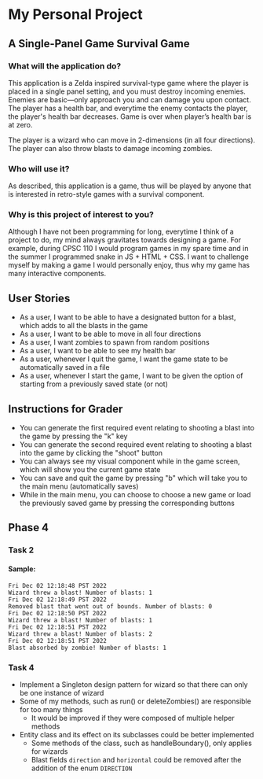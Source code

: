 # My Personal Project

## A Single-Panel Game Survival Game

### What will the application do?
This application is a Zelda inspired survival-type game where the player is placed in a single panel setting, 
and you must destroy incoming enemies. Enemies are basic—only approach you and can damage you upon contact.
The player has a health bar, and everytime the enemy contacts the player, the player's health bar decreases.
Game is over when player’s health bar is at zero.

The player is a wizard who can move in 2-dimensions (in all four directions). The player can also throw blasts to 
damage incoming zombies.

### Who will use it?
As described, this application is a game, thus will be played by anyone that is interested in retro-style games
with a survival component.

### Why is this project of interest to you?
Although I have not been programming for long, everytime I think of a project to do, my mind always gravitates towards 
designing a game. For example, during CPSC 110 I would program games in my spare time and in the summer I programmed 
snake in JS + HTML + CSS. I want to challenge myself by making a game I would personally enjoy, thus why my game has 
many interactive components.

## User Stories

- As a user, I want to be able to have a designated button for a blast, which adds to all the blasts in the game
- As a user, I want to be able to move in all four directions
- As a user, I want zombies to spawn from random positions
- As a user, I want to be able to see my health bar
- As a user, whenever I quit the game, I want the game state to be automatically saved in a file
- As a user, whenever I start the game, I want to be given the option of starting from a previously saved state (or not)

## Instructions for Grader
- You can generate the first required event relating to shooting a blast into the game by pressing the "k" key
- You can generate the second required event relating to shooting a blast into the game by clicking the "shoot" button
- You can always see my visual component while in the game screen, which will show you the current game state
- You can save and quit the game by pressing "b" which will take you to the main menu (automatically saves)
- While in the main menu, you can choose to choose a new game or load the previously saved game by pressing the 
  corresponding buttons

## Phase 4

### Task 2

#### Sample:

    Fri Dec 02 12:18:48 PST 2022
    Wizard threw a blast! Number of blasts: 1
    Fri Dec 02 12:18:49 PST 2022
    Removed blast that went out of bounds. Number of blasts: 0
    Fri Dec 02 12:18:50 PST 2022
    Wizard threw a blast! Number of blasts: 1
    Fri Dec 02 12:18:51 PST 2022
    Wizard threw a blast! Number of blasts: 2
    Fri Dec 02 12:18:51 PST 2022
    Blast absorbed by zombie! Number of blasts: 1

### Task 4

- Implement a Singleton design pattern for wizard so that there can only be one instance of wizard
- Some of my methods, such as run() or deleteZombies() are responsible for too many things
  - It would be improved if they were composed of multiple helper methods
- Entity class and its effect on its subclasses could be better implemented
  - Some methods of the class, such as handleBoundary(), only applies for wizards
  - Blast fields `direction` and `horizontal` could be removed after the addition of the enum `DIRECTION`
